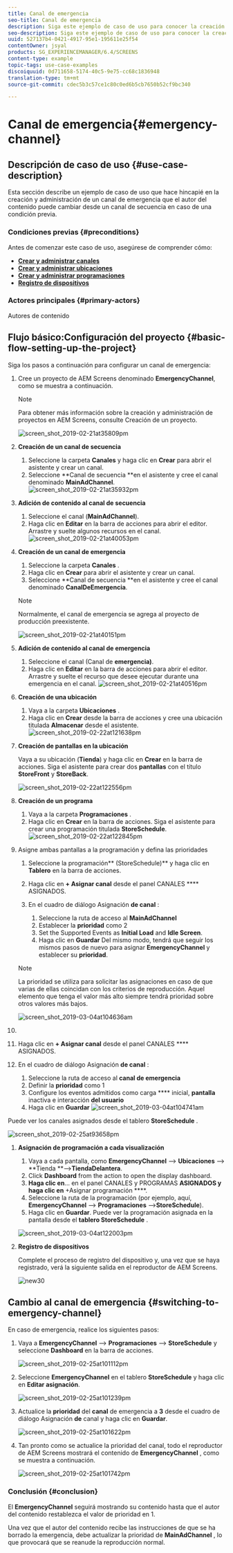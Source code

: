 ```yaml
---
title: Canal de emergencia
seo-title: Canal de emergencia
description: Siga este ejemplo de caso de uso para conocer la creación y administración de un canal de emergencia que el autor del contenido puede cambiar desde un canal de secuencia en caso de una condición previa.
seo-description: Siga este ejemplo de caso de uso para conocer la creación y administración de un canal de emergencia que el autor del contenido puede cambiar desde un canal de secuencia en caso de una condición previa.
uuid: 527137b4-0421-4917-95e1-195611e25f54
contentOwner: jsyal
products: SG_EXPERIENCEMANAGER/6.4/SCREENS
content-type: example
topic-tags: use-case-examples
discoiquuid: 0d711658-5174-40c5-9e75-cc68c1836948
translation-type: tm+mt
source-git-commit: cdec5b3c57ce1c80c0ed6b5cb7650b52cf9bc340

---
```



# Canal de emergencia{#emergency-channel}

## Descripción de caso de uso {#use-case-description}

Esta sección describe un ejemplo de caso de uso que hace hincapié en la creación y administración de un canal de emergencia que el autor del contenido puede cambiar desde un canal de secuencia en caso de una condición previa.

### Condiciones previas {#preconditions}

Antes de comenzar este caso de uso, asegúrese de comprender cómo:

* **[Crear y administrar canales](/help/screens/managing-channels.md)**
* **[Crear y administrar ubicaciones](/help/screens/managing-locations.md)**
* **[Crear y administrar programaciones](/help/screens/managing-schedules.md)**
* **[Registro de dispositivos](/help/screens/device-registration.md)**

### Actores principales {#primary-actors}

Autores de contenido

## Flujo básico:Configuración del proyecto {#basic-flow-setting-up-the-project}

Siga los pasos a continuación para configurar un canal de emergencia:

1. Cree un proyecto de AEM Screens denominado **EmergencyChannel**, como se muestra a continuación.

   >[!NOTE]
   >
   >Para obtener más información sobre la creación y administración de proyectos en AEM Screens, consulte Creación de un proyecto.

   ![screen_shot_2019-02-21at35809pm](assets/screen_shot_2019-02-21at35809pm.png)

1. **Creación de un canal de secuencia**

   1. Seleccione la carpeta **Canales** y haga clic en **Crear** para abrir el asistente y crear un canal.
   1. Seleccione **Canal de secuencia **en el asistente y cree el canal denominado **MainAdChannel**.
   ![screen_shot_2019-02-21at35932pm](assets/screen_shot_2019-02-21at35932pm.png)

1. **Adición de contenido al canal de secuencia**

   1. Seleccione el canal (**MainAdChannel**).
   1. Haga clic en **Editar** en la barra de acciones para abrir el editor. Arrastre y suelte algunos recursos en el canal.
   ![screen_shot_2019-02-21at40053pm](assets/screen_shot_2019-02-21at40053pm.png)

1. **Creación de un canal de emergencia**

   1. Seleccione la carpeta **Canales** .
   1. Haga clic en **Crear** para abrir el asistente y crear un canal.
   1. Seleccione **Canal de secuencia **en el asistente y cree el canal denominado **CanalDeEmergencia**.
   >[!NOTE]
   >
   >Normalmente, el canal de emergencia se agrega al proyecto de producción preexistente.

   ![screen_shot_2019-02-21at40151pm](assets/screen_shot_2019-02-21at40151pm.png)

1. **Adición de contenido al canal de emergencia**

   1. Seleccione el canal (Canal de **emergencia)**.
   1. Haga clic en **Editar** en la barra de acciones para abrir el editor. Arrastre y suelte el recurso que desee ejecutar durante una emergencia en el canal.
   ![screen_shot_2019-02-21at40516pm](assets/screen_shot_2019-02-21at40516pm.png)

1. **Creación de una ubicación** 

   1. Vaya a la carpeta **Ubicaciones** .
   1. Haga clic en **Crear** desde la barra de acciones y cree una ubicación titulada **Almacenar** desde el asistente.
   ![screen_shot_2019-02-22at121638pm](assets/screen_shot_2019-02-22at121638pm.png)

1. **Creación de pantallas en la ubicación**

   Vaya a su ubicación (**Tienda**) y haga clic en **Crear** en la barra de acciones. Siga el asistente para crear dos **pantallas** con el título **StoreFront** y **StoreBack**.

   ![screen_shot_2019-02-22at122556pm](assets/screen_shot_2019-02-22at122556pm.png)

1. **Creación de un programa**

   1. Vaya a la carpeta **Programaciones** .
   1. Haga clic en **Crear** en la barra de acciones. Siga el asistente para crear una programación titulada **StoreSchedule**.
   ![screen_shot_2019-02-22at122845pm](assets/screen_shot_2019-02-22at122845pm.png)

1. Asigne ambas pantallas a la programación y defina las prioridades

   1. Seleccione la programación** (StoreSchedule)** y haga clic en **Tablero** en la barra de acciones.
   1. Haga clic en **+ Asignar canal** desde el panel CANALES **** ASIGNADOS.
   1. En el cuadro de diálogo Asignación **de canal** :

      1. Seleccione la ruta de acceso al **MainAdChannel**
      1. Establecer la **prioridad** como 2
      1. Set the Supported Events as **Initial Load** and **Idle Screen**.
      1. Haga clic en **Guardar**
      Del mismo modo, tendrá que seguir los mismos pasos de nuevo para asignar **EmergencyChannel** y establecer su **prioridad**.
   >[!NOTE]
   >
   >La prioridad se utiliza para solicitar las asignaciones en caso de que varias de ellas coincidan con los criterios de reproducción. Aquel elemento que tenga el valor más alto siempre tendrá prioridad sobre otros valores más bajos.

   ![screen_shot_2019-03-04at104636am](assets/screen_shot_2019-03-04at104636am.png)

1. 

   1. Haga clic en **+ Asignar canal** desde el panel CANALES **** ASIGNADOS.
   1. En el cuadro de diálogo Asignación **de canal** :

      1. Seleccione la ruta de acceso al **canal de emergencia**
      1. Definir la **prioridad** como 1
      1. Configure los eventos admitidos como carga **** inicial, **pantalla** inactiva e interacción **del usuario**
      1. Haga clic en **Guardar**
   ![screen_shot_2019-03-04at104741am](assets/screen_shot_2019-03-04at104741am.png)

   Puede ver los canales asignados desde el tablero **StoreSchedule** .

   ![screen_shot_2019-02-25at93658pm](assets/screen_shot_2019-02-25at93658pm.png)

1. **Asignación de programación a cada visualización**

   1. Vaya a cada pantalla, como **EmergencyChannel** —> **Ubicaciones** —> **Tienda **—>**TiendaDelantera**.
   1. Click **Dashboard** from the action to open the display dashboard.
   1. **Haga clic en**... en el panel CANALES y PROGRAMAS **ASIGNADOS y haga clic en** +Asignar programación ****.
   1. Seleccione la ruta de la programación (por ejemplo, aquí, **EmergencyChannel** —> **Programaciones** —>**StoreSchedule**).
   1. Haga clic en **Guardar**.
   Puede ver la programación asignada en la pantalla desde el **tablero StoreSchedule** .

   ![screen_shot_2019-03-04at122003pm](assets/screen_shot_2019-03-04at122003pm.png)

1. **Registro de dispositivos**

   Complete el proceso de registro del dispositivo y, una vez que se haya registrado, verá la siguiente salida en el reproductor de AEM Screens.

   ![new30](assets/new30.gif)

## Cambio al canal de emergencia {#switching-to-emergency-channel}

En caso de emergencia, realice los siguientes pasos:

1. Vaya a **EmergencyChannel** —> **Programaciones** —> **StoreSchedule** y seleccione **Dashboard** en la barra de acciones.

   ![screen_shot_2019-02-25at101112pm](assets/screen_shot_2019-02-25at101112pm.png)

1. Seleccione **EmergencyChannel** en el tablero **StoreSchedule** y haga clic en **Editar asignación**.

   ![screen_shot_2019-02-25at101239pm](assets/screen_shot_2019-02-25at101239pm.png)

1. Actualice la **prioridad** del **canal** de emergencia a **3** desde el cuadro de diálogo Asignación **de** canal y haga clic en **Guardar**.

   ![screen_shot_2019-02-25at101622pm](assets/screen_shot_2019-02-25at101622pm.png)

1. Tan pronto como se actualice la prioridad del canal, todo el reproductor de AEM Screens mostrará el contenido de **EmergencyChannel** , como se muestra a continuación.

   ![screen_shot_2019-02-25at101742pm](assets/screen_shot_2019-02-25at101742pm.png)

### Conclusión {#conclusion}

El **EmergencyChannel** seguirá mostrando su contenido hasta que el autor del contenido restablezca el valor de prioridad en 1.

Una vez que el autor del contenido recibe las instrucciones de que se ha borrado la emergencia, debe actualizar la prioridad de **MainAdChannel** , lo que provocará que se reanude la reproducción normal.
